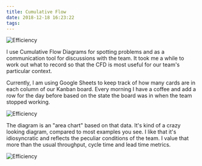 ```yaml
---
title: Cumulative Flow
date: 2018-12-18 16:23:22
tags:
---
```


![Efficiency](/images/cumulative-flow-pt1.jpg)

I use Cumulative Flow Diagrams for spotting problems and as a communication tool for discussions with the team. It took me a while to work out what to record so that the CFD is most useful for our team's particular context.

Currently, I am using Google Sheets to keep track of how many cards are in each column of our Kanban board. Every morning I have a coffee and add a row for the day before based on the state the board was in when the team stopped working.

![Efficiency](/images/cfd_spreadsheet.jpg)

The diagram is an "area chart" based on that data. It's kind of a crazy looking diagram, compared to most examples you see. I like that it's idiosyncratic and reflects the peculiar conditions of the team. I value that more than the usual throughput, cycle time and lead time metrics.

![Efficiency](/images/cfd-area-map.jpg)
